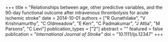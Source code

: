 +++
title = "Relationships between age, other predictive variables, and the 90-day functional outcome after intravenous thrombolysis for acute ischemic stroke"
date = 2014-10-01
authors = ["R Gunathilake", "V Krishnamurthy", "C Oldmeadow", "E Kerr", "C Padmakumar", "J Attia", "M Parsons", "C Levi"]
publication_types = ["2"]
abstract = ""
featured = false
publication = "*International Journal of Stroke*"
doi = "10.1111/ijs.12347"
+++

